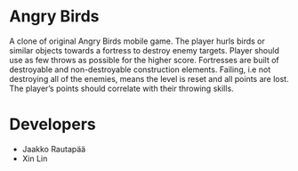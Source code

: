 # Angry Birds
A clone of original Angry Birds mobile game. 
The player hurls birds or similar objects towards a fortress to destroy enemy targets. 
Player should use as few throws as possible for the higher score. 
Fortresses are built of destroyable and non-destroyable construction elements. 
Failing, i.e not destroying all of the enemies, means the level is reset and all points are lost.
The player’s points should correlate with their throwing skills.

# Developers
- Jaakko Rautapää
- Xin Lin

